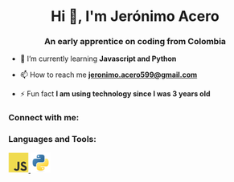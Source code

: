 <h1 align="center">Hi 👋, I'm Jerónimo Acero</h1>
<h3 align="center">An early apprentice on coding from Colombia</h3>

- 🌱 I’m currently learning **Javascript and Python**

- 📫 How to reach me **jeronimo.acero599@gmail.com**

- ⚡ Fun fact **I am using technology since I was 3 years old**

<h3 align="left">Connect with me:</h3>
<p align="left">
</p>

<h3 align="left">Languages and Tools:</h3>
<p align="left"> <a href="https://developer.mozilla.org/en-US/docs/Web/JavaScript" target="_blank" rel="noreferrer"> <img src="https://raw.githubusercontent.com/devicons/devicon/master/icons/javascript/javascript-original.svg" alt="javascript" width="40" height="40"/> </a> <a href="https://www.python.org" target="_blank" rel="noreferrer"> <img src="https://raw.githubusercontent.com/devicons/devicon/master/icons/python/python-original.svg" alt="python" width="40" height="40"/> </a> </p>
